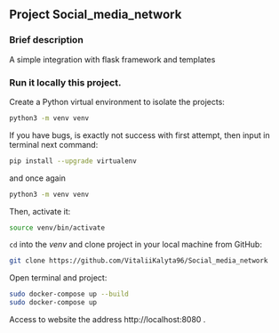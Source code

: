 ## Project Social_media_network

### Brief description

A simple integration with flask framework and templates

### Run it locally this project.

Create a Python virtual environment to isolate the projects:

```bash
python3 -m venv venv
```
If you have bugs, is exactly not success with first attempt, then input in terminal next command:

```bash
pip install --upgrade virtualenv
```

and once again

```bash
python3 -m venv venv
```
Then, activate it:

```bash
source venv/bin/activate
```

`cd` into the _venv_ and clone project in your local machine from GitHub:

```bash
git clone https://github.com/VitaliiKalyta96/Social_media_network
```

Open terminal and project:

```bash
sudo docker-compose up --build
sudo docker-compose up
```

Access to website the address http://localhost:8080 .
